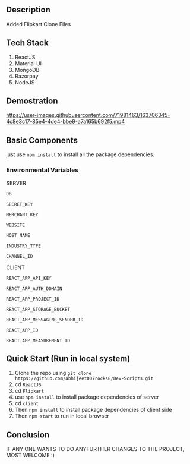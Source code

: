 
## Description 
Added Flipkart Clone Files

## Tech Stack
1. ReactJS
2. Material UI
3. MongoDB
4. Razorpay
5. NodeJS

## Demostration


https://user-images.githubusercontent.com/71981463/163706345-4c8e3c17-85e4-4de4-bbe9-a7a165b692f5.mp4



## Basic Components

just use `npm install` to install all the package dependencies.

### Environmental Variables

SERVER

`DB`

`SECRET_KEY`

`MERCHANT_KEY`

`WEBSITE`

`HOST_NAME`

`INDUSTRY_TYPE`

`CHANNEL_ID`

CLIENT

`REACT_APP_API_KEY`

`REACT_APP_AUTH_DOMAIN`

`REACT_APP_PROJECT_ID`

`REACT_APP_STORAGE_BUCKET`

`REACT_APP_MESSAGING_SENDER_ID`

`REACT_APP_ID`

`REACT_APP_MEASUREMENT_ID`


## Quick Start (Run in local system)

1. Clone the repo using `git clone https://github.com/abhijeet007rocks8/Dev-Scripts.git`
2. cd `ReactJS`
3. cd `Flipkart`
4. use `npm install` to install package dependencies of server
5. cd `client`
6. Then `npm install` to install package dependencies of client side
7. Then `npm start` to run in local browser

## Conclusion

IF ANY ONE WANTS TO DO ANYFURTHER CHANGES TO THE PROJECT, MOST WELCOME :)

